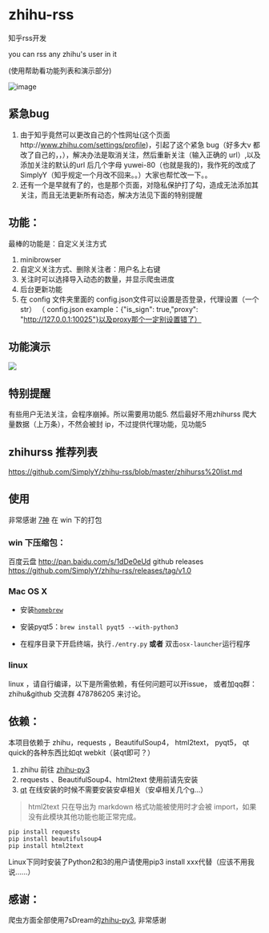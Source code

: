 # zhihu-rss

知乎rss开发

you can rss any zhihu's user in it

(使用帮助看功能列表和演示部分)

![image](https://cloud.githubusercontent.com/assets/8455579/8877985/1408786a-325b-11e5-8d2c-ecc35cf63ead.png)


## 紧急bug
1. 由于知乎竟然可以更改自己的个性网址(这个页面http://www.zhihu.com/settings/profile)，引起了这个紧急 bug（好多大v 都改了自己的，，），解决办法是取消关注，然后重新关注（输入正确的 url）,以及 添加关注的默认的url 后几个字母 yuwei-80（也就是我的)，我作死的改成了 SimplyY（知乎规定一个月改不回来。。）大家也帮忙改一下。。
2. 还有一个是早就有了的，也是那个页面，对隐私保护打了勾，造成无法添加其关注，而且无法更新所有动态，解决方法见下面的特别提醒

## 功能：
最棒的功能是：自定义关注方式

1. minibrowser
2. 自定义关注方式、删除关注者：用户名上右键
3. 关注时可以选择导入动态的数量，并显示爬虫进度
4. 后台更新功能
5. 在 config 文件夹里面的 config.json文件可以设置是否登录，代理设置（一个 str）
（ config.json example：{"is_sign": true,"proxy": "http://127.0.0.1:10025"}以及proxy那个一定别设置错了）

## 功能演示

![](http://img-storage.qiniudn.com/15-7-28/94436942.jpg)

## 特别提醒
有些用户无法关注，会程序崩掉。所以需要用功能5.
然后最好不用zhihurss 爬大量数据（上万条），不然会被封 ip，不过提供代理功能，见功能5

## zhihurss 推荐列表

https://github.com/SimplyY/zhihu-rss/blob/master/zhihurss%20list.md

## 使用
非常感谢 [7神](https://github.com/7sDream) 在 win 下的打包

### win 下压缩包：
百度云盘 http://pan.baidu.com/s/1dDe0eUd
github releases https://github.com/SimplyY/zhihu-rss/releases/tag/v1.0


### Mac OS X

- 安装[`homebrew`](http://brew.sh/)

- 安装pyqt5：`brew install pyqt5 --with-python3`

- 在程序目录下开启终端，执行`./entry.py` **或者** 双击`osx-launcher`运行程序

### linux

linux ，请自行编译，以下是所需依赖，有任何问题可以开issue， 或者加qq群：zhihu&github 交流群 478786205 来讨论。

## 依赖：

本项目依赖于 zhihu，requests ，BeautifulSoup4， html2text， pyqt5， qt quick的各种东西比如qt webkit（装qt即可？）

1. zhihu 前往 [zhihu-py3](https://github.com/7sDream/zhihu-py3)
2.  requests 、BeautifulSoup4、html2text 使用前请先安装
3. [qt](https://www.qt.io/zh-hans/download-open-source/)  在线安装的时候不需要安装安卓相关（安卓相关几个g...）

> html2text 只在导出为 markdown 格式功能被使用时才会被 import，如果没有此模块其他功能也能正常完成。

```
pip install requests
pip install beautifulsoup4
pip install html2text
```
Linux下同时安装了Python2和3的用户请使用pip3 install xxx代替（应该不用我说……）


## 感谢：

爬虫方面全部使用7sDream的[zhihu-py3](https://github.com/7sDream/zhihu-py3), 非常感谢
